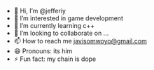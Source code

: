 - 👋 Hi, I’m @jefferiy
- 👀 I’m interested in game development 
- 🌱 I’m currently learning c++
- 💞️ I’m looking to collaborate on ...
- 📫 How to reach me javisomwoyo@gmail.com
- 😄 Pronouns: its him
- ⚡ Fun fact: my chain is dope

<!---
jefferiy/jefferiy is a ✨ special ✨ repository because its `README.md` (this file) appears on your GitHub profile.
You can click the Preview link to take a look at your changes.
--->
